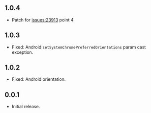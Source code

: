 ## 1.0.4
* Patch for [issues:23913](https://github.com/flutter/flutter/issues/23913) point 4 

## 1.0.3
* Fixed: Android `setSystemChromePreferredOrientations` param cast exception.

## 1.0.2
* Fixed: Android orientation.

## 0.0.1
* Initial release.
